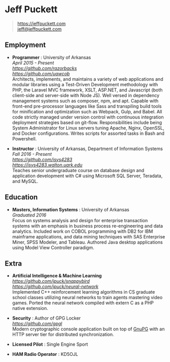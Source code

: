 # Jeff Puckett

> https://jeffpuckett.com  
> jeff@jeffpuckett.com  

## Employment

* **Programmer** : University of Arkansas  
    *April 2015 - Present*  
    *https://github.com/razorbacks*  
    *https://github.com/uawcob*  
    Architects, implements, and maintains a variety of web applications and
    modular libraries using a Test-Driven Development methodology with PHP,
    the Laravel MVC framework, XSLT, ASP.NET, and Javascript (both client-side
    and server-side with Node JS).
    Well versed in dependency management systems such as composer, npm, and apt.
    Capable with front-end pre-processor languages like Sass and transpiling
    build tools for minification and optimization such as Webpack, Gulp, and Babel.
    All code strictly managed under version control with continuous integration
    deployment strategies based on git-flow.
    Responsibilities include being System Administrator for Linux servers
    tuning Apache, Nginx, OpenSSL, and Docker configurations.
    Writes scripts for assorted tasks in Bash and Powershell.

* **Instructor** : University of Arkansas, Department of Information Systems  
    *Fall 2016 - Present*  
    *https://github.com/isys4283*  
    *https://isys4283.walton.uark.edu*  
    Teaches senior undergraduate course on database design and application
    development with C# using Microsoft SQL Server, Teradata, and MySQL.

## Education

* **Masters, Information Systems** : University of Arkansas  
    *Graduated 2016*  
    Focus on systems analysis and design for enterprise transaction systems with
    an emphasis in business process re-engineering and data analytics.
    Included work on COBOL programming with DB2 for IBM mainframe applications,
    and data mining techniques with SAS Enterprise Miner, SPSS Modeler, and Tableau.
    Authored Java desktop applications using Model View Controller paradigm.

## Extra

* **Artificial Intelligence & Machine Learning**  
    *https://github.com/jpuck/snappybird*  
    *https://github.com/jpuck/neural-network*  
    Implemented C++ reinforcement learning algorithms in CS graduate school classes
    utilizing neural networks to train agents mastering video games.
    Ported the neural network compiled with extern C as a PHP native extension.

* **Security** : Author of GPG Locker  
    *https://github.com/gpgl*  
    Modern cryptographic console application built on top of [GnuPG][1]
    with an HTTP server tier for distributed synchronization.

* **Licensed Pilot** : Single Engine Sport

* **HAM Radio Operator** : KD5OJL

[1]:https://www.gnupg.org/
